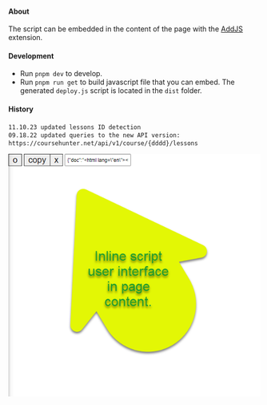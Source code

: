 #### About

The script can be embedded in the content of the page with the [AddJS](https://chrome.google.com/webstore/detail/addjs/ikdcaklgiaookdchoncnfcidafmmlndm) extension.

#### Development

* Run ```pnpm dev``` to develop.
* Run ```pnpm run get``` to build javascript file that you can embed. The generated ```deploy.js``` script is located in the ```dist``` folder.

#### History
    11.10.23 updated lessons ID detection
    09.18.22 updated queries to the new API version: https://coursehunter.net/api/v1/course/{dddd}/lessons

![](src/assets/previews/2021-05-07_19-17-13.png)
